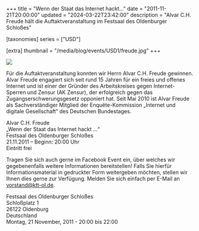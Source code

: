 +++
title = "Wenn der Staat das Internet hackt..."
date = "2011-11-21T20:00:00"
updated = "2024-03-22T23:42:00"
description = "Alvar C.H. Freude hält die Auftaktveranstaltung im Festsaal des Oldenburger Schloßes"

[taxonomies]
series = ["USD"]

[extra]
thumbnail = "/media/blog/events/USD1/freude.jpg"
+++

![](/media/blog/events/USD1/freude.jpg)

Für die Auftaktveranstaltung konnten wir Herrn Alvar C.H. Freude gewinnen. Alvar Freude engagiert sich seit rund 15
Jahren für ein freies und offenes Internet und ist einer der Gründer des Arbeitskreises gegen Internet-Sperren und
Zensur (AK Zensur), der erfolgreich gegen das Zugangserschwerungsgesetz opponiert hat. Seit Mai 2010 ist Alvar Freude
als Sachverständiger Mitglied der Enquête-Kommission „Internet und digitale Gesellschaft“ des Deutschen Bundestages.

Alvar C.H. Freude  
„Wenn der Staat das Internet hackt ...“  
Festsaal des Oldenburger Schloßes  
21.11.2011 – Beginn: 20:00 Uhr  
Eintritt frei  

Tragen Sie sich auch gerne im Facebook Event ein, über welches wir
gegebenenfalls weitere Informationen bereitstellen! Falls Sie hierfür
Informationsmaterial in gedruckter Form weitergeben möchten, stellen wir Ihnen
dies gerne zur Verfügung. Melden Sie sich einfach per E-Mail an [vorstand@ktt-ol.de](mailto:vorstand@ktt-ol.de).

Festsaal des Oldenburger Schloßes  
Schloßplatz 1  
26122 Oldenburg  
Deutschland  
Montag, 21 November, 2011 - 20:00 bis 22:00



